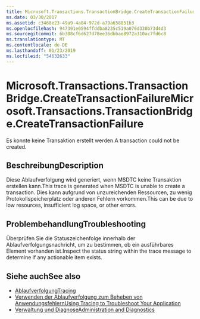 ```yaml
---
title: Microsoft.Transactions.TransactionBridge.CreateTransactionFailure
ms.date: 03/30/2017
ms.assetid: c3468e23-49a9-4a84-972d-a79a658851b3
ms.openlocfilehash: 947391e0594ffddba8235c519a076d330b73d4d3
ms.sourcegitcommit: 6b308cf6d627d78ee36dbbae8972a310ac7fd6c8
ms.translationtype: MT
ms.contentlocale: de-DE
ms.lasthandoff: 01/23/2019
ms.locfileid: "54632633"
---
```

# <a name="microsofttransactionstransactionbridgecreatetransactionfailure"></a><span data-ttu-id="99602-102">Microsoft.Transactions.TransactionBridge.CreateTransactionFailure</span><span class="sxs-lookup"><span data-stu-id="99602-102">Microsoft.Transactions.TransactionBridge.CreateTransactionFailure</span></span>
<span data-ttu-id="99602-103">Es konnte keine Transaktion erstellt werden.</span><span class="sxs-lookup"><span data-stu-id="99602-103">A transaction could not be created.</span></span>  
  
## <a name="description"></a><span data-ttu-id="99602-104">Beschreibung</span><span class="sxs-lookup"><span data-stu-id="99602-104">Description</span></span>  
 <span data-ttu-id="99602-105">Diese Ablaufverfolgung wird generiert, wenn MSDTC keine Transaktion erstellen kann.</span><span class="sxs-lookup"><span data-stu-id="99602-105">This trace is generated when MSDTC is unable to create a transaction.</span></span> <span data-ttu-id="99602-106">Dies kann aufgrund von unzureichenden Ressourcen, zu wenig Protokollspeicherplatz oder anderen Fehlern vorkommen.</span><span class="sxs-lookup"><span data-stu-id="99602-106">This can be due to low resources, insufficient log space, or other errors.</span></span>  
  
## <a name="troubleshooting"></a><span data-ttu-id="99602-107">Problembehandlung</span><span class="sxs-lookup"><span data-stu-id="99602-107">Troubleshooting</span></span>  
 <span data-ttu-id="99602-108">Überprüfen Sie die Statuszeichenfolge innerhalb der Ablaufverfolgungsnachricht, um zu bestimmen, ob ein ausführbares Element vorhanden ist.</span><span class="sxs-lookup"><span data-stu-id="99602-108">Inspect the status string within the trace message to determine if any actionable item exists.</span></span>  
  
## <a name="see-also"></a><span data-ttu-id="99602-109">Siehe auch</span><span class="sxs-lookup"><span data-stu-id="99602-109">See also</span></span>
- [<span data-ttu-id="99602-110">Ablaufverfolgung</span><span class="sxs-lookup"><span data-stu-id="99602-110">Tracing</span></span>](../../../../../docs/framework/wcf/diagnostics/tracing/index.md)
- [<span data-ttu-id="99602-111">Verwenden der Ablaufverfolgung zum Beheben von Anwendungsfehlern</span><span class="sxs-lookup"><span data-stu-id="99602-111">Using Tracing to Troubleshoot Your Application</span></span>](../../../../../docs/framework/wcf/diagnostics/tracing/using-tracing-to-troubleshoot-your-application.md)
- [<span data-ttu-id="99602-112">Verwaltung und Diagnose</span><span class="sxs-lookup"><span data-stu-id="99602-112">Administration and Diagnostics</span></span>](../../../../../docs/framework/wcf/diagnostics/index.md)
